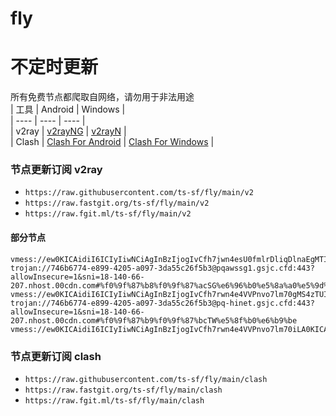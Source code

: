 # fly
# 不定时更新
所有免费节点都爬取自网络，请勿用于非法用途  
|  工具  | Android  | Windows  |  
|  ----  | ----   | ----  |  
| v2ray  | [v2rayNG](https://github.com/2dust/v2rayNG/releases) | [v2rayN](https://github.com/2dust/v2rayN/releases) |  
| Clash  | [Clash For Android](https://github.com/Kr328/ClashForAndroid/releases) | [Clash For Windows](https://github.com/Fndroid/clash_for_windows_pkg/releases) | 
  
### 节点更新订阅  v2ray
- `https://raw.githubusercontent.com/ts-sf/fly/main/v2`  
- `https://raw.fastgit.org/ts-sf/fly/main/v2`  
- `https://raw.fgit.ml/ts-sf/fly/main/v2`  
#### 部分节点  
``` 
vmess://ew0KICAidiI6ICIyIiwNCiAgInBzIjogIvCfh7jwn4esU0fmlrDliqDlnaEgMTIuM01CIiwNCiAgImFkZCI6ICJsaW5rZWRpbi5kaXNuZXQuZ3EiLA0KICAicG9ydCI6ICI0NDMiLA0KICAiaWQiOiAiYTg2OWM1NTctNWM3ZC00MjZmLTkwMzktMDI3OWMxNjM1MmJjIiwNCiAgImFpZCI6ICIwIiwNCiAgInNjeSI6ICJhdXRvIiwNCiAgIm5ldCI6ICJ3cyIsDQogICJ0eXBlIjogIm5vbmUiLA0KICAiaG9zdCI6ICJsaW5rZWRpbi5kaXNuZXQuZ3EiLA0KICAicGF0aCI6ICIvdm1lc3N3cyIsDQogICJ0bHMiOiAidGxzIiwNCiAgInNuaSI6ICIiDQp9
trojan://746b6774-e899-4205-a097-3da55c26f5b3@pqawssg1.gsjc.cfd:443?allowInsecure=1&sni=18-140-66-207.nhost.00cdn.com#%f0%9f%87%b8%f0%9f%87%acSG%e6%96%b0%e5%8a%a0%e5%9d%a1
vmess://ew0KICAidiI6ICIyIiwNCiAgInBzIjogIvCfh7rwn4e4VVPnvo7lm70gMS4zTUIiLA0KICAiYWRkIjogIjEzNy4xNzUuOS4yMDIiLA0KICAicG9ydCI6ICI1NzkwMiIsDQogICJpZCI6ICI0MTgwNDhhZi1hMjkzLTRiOTktOWIwYy05OGNhMzU4MGRkMjQiLA0KICAiYWlkIjogIjY0IiwNCiAgInNjeSI6ICJhdXRvIiwNCiAgIm5ldCI6ICJ0Y3AiLA0KICAidHlwZSI6ICJub25lIiwNCiAgImhvc3QiOiAi8J+HuvCfh7hVU+e+juWbvSh5b3V0dWJl6Zi/5Lyf56eR5oqAMikiLA0KICAicGF0aCI6ICIvIiwNCiAgInRscyI6ICIiLA0KICAic25pIjogIiINCn0=
trojan://746b6774-e899-4205-a097-3da55c26f5b3@pq-hinet.gsjc.cfd:443?allowInsecure=1&sni=18-140-66-207.nhost.00cdn.com#%f0%9f%87%b9%f0%9f%87%bcTW%e5%8f%b0%e6%b9%be
vmess://ew0KICAidiI6ICIyIiwNCiAgInBzIjogIvCfh7rwn4e4VVPnvo7lm70iLA0KICAiYWRkIjogIjEwNC4xNi4zMi4xNDIiLA0KICAicG9ydCI6ICI0NDMiLA0KICAiaWQiOiAiM2RlNGVjMjctNzRiNC00M2UzLWJmMjMtMThlNzI2YWM4MGJjIiwNCiAgImFpZCI6ICIwIiwNCiAgInNjeSI6ICJhdXRvIiwNCiAgIm5ldCI6ICJ3cyIsDQogICJ0eXBlIjogbnVsbCwNCiAgImhvc3QiOiAiUWtHeGEyTVN2bXUuamFuYmFyb29uLmNvbSIsDQogICJwYXRoIjogIi9QNmtwbjVVS0c0ME1OTEsyIiwNCiAgInRscyI6ICJ0bHMiLA0KICAic25pIjogbnVsbA0KfQ==
```
### 节点更新订阅  clash
- `https://raw.githubusercontent.com/ts-sf/fly/main/clash`  
- `https://raw.fastgit.org/ts-sf/fly/main/clash`  
- `https://raw.fgit.ml/ts-sf/fly/main/clash`  
